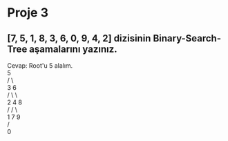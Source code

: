 # Proje 3

[7, 5, 1, 8, 3, 6, 0, 9, 4, 2] dizisinin Binary-Search-Tree aşamalarını yazınız.
----------------------------------------------------------------------
Cevap:
Root'u 5 alalım.<br>
                    5 <br>
                   / \ <br>
                  3   6 <br>
                /   \   \ <br>
               2     4   8 <br>
              /         /  \ <br>
             1         7    9 <br>
            /<br>
           0<br>
